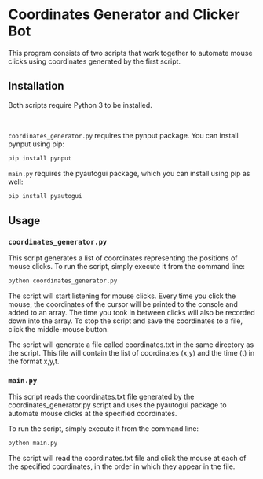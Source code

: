# Coordinates Generator and Clicker Bot
This program consists of two scripts that work together to automate mouse clicks using coordinates generated by the first script.

## Installation
Both scripts require Python 3 to be installed.

<br>

`coordinates_generator.py` requires the pynput package. You can install pynput using pip:
``` bat
pip install pynput
```

`main.py` requires the pyautogui package, which you can install using pip as well:
``` bat
pip install pyautogui
```

## Usage

### <b>`coordinates_generator.py`</b>
This script generates a list of coordinates representing the positions of mouse clicks. To run the script, simply execute it from the command line:

``` bat
python coordinates_generator.py
```
The script will start listening for mouse clicks. Every time you click the mouse, the coordinates of the cursor will be printed to the console and added to an array. The time you took in between clicks will also be recorded down into the array. To stop the script and save the coordinates to a file, click the middle-mouse button.

The script will generate a file called coordinates.txt in the same directory as the script. This file will contain the list of coordinates (x,y) and the time (t) in the format x,y,t.

### <b>`main.py`</b>
This script reads the coordinates.txt file generated by the coordinates_generator.py script and uses the pyautogui package to automate mouse clicks at the specified coordinates.

To run the script, simply execute it from the command line:
``` bat
python main.py
```
The script will read the coordinates.txt file and click the mouse at each of the specified coordinates, in the order in which they appear in the file.